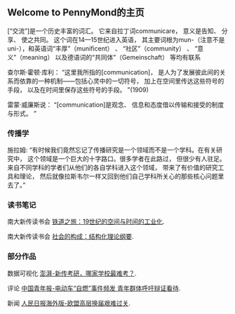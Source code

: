 ## Welcome to PennyMond的主页

[“交流”]是一个历史丰富的词汇。 它来自拉丁词communicare， 意义是告知、 分享、 使之共同。 这个词在14—15世纪进入英语， 其主要词根为mun-（注意不是uni-），和英语词“丰厚”（munificent） 、 “社区”（community） 、 “意义”（meaning） 以及德语词的“共同体”（Gemeinschaft） 等均有联系

查尔斯·霍顿·库利： “这里我所指的[communication]， 是人为了发展彼此间的关系而依靠的一种机制——包括心灵中的一切符号， 加上在空间里传达这些符号的手段， 以及在时间里保存这些符号的手段。 ”(1909)

雷蒙·威廉斯说： “[communication]是观念、 信息和态度借以传输和接受的制度与形式。 ”

### 传播学

施拉姆: “有时候我们竟然忘记了传播研究是一个领域而不是一个学科。在有关研究中， 这个领域是一个巨大的十字路口。很多学者在此路过， 但很少有人驻足。来自不同学科的学者们从他们的各自学科进入这个领域， 带来了有价值的研究工具和理论， 然后就像拉斯韦尔一样又回到他们自己学科所关心的那些核心问题里去了。”

### 读书笔记
南大新传读书会 [铁道之旅：19世纪的空间与时间的工业化](https://mp.weixin.qq.com/s/6auC5NovA0MIJV8K7mc78w).

南大新传读书会 [社会的构成：结构化理论纲要](https://mp.weixin.qq.com/s/mMRspKMqteMxnvR7IYuwHg).

### 部分作品
数据可视化 [澎湃-新传考研，哪家学校最难考？](https://m.thepaper.cn/newsDetail_forward_3396485).

评论 [中国青年报-电动车“自燃”事件频发 青年群体呼吁辩证看待](http://zqb.cyol.com/html/2019-06/27/nw.D110000zgqnb_20190627_1-09.htm).

新闻 [人民日报海外版-欧盟高层换届艰难过关](http://paper.people.com.cn/rmrbhwb/html/2019-07/11/content_1935428.htm).









